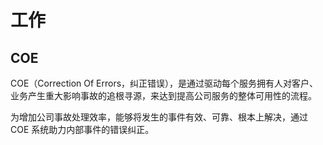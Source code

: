 # 工作

## COE

COE（Correction Of Errors，纠正错误），是通过驱动每个服务拥有人对客户、业务产生重大影响事故的追根寻源，来达到提高公司服务的整体可用性的流程。

为增加公司事故处理效率，能够将发生的事件有效、可靠、根本上解决，通过 COE 系统助力内部事件的错误纠正。
